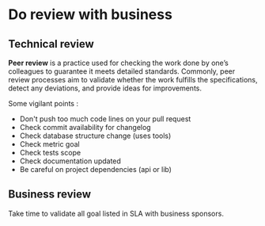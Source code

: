 # Do review with business

## Technical review
**Peer review** is a practice used for checking the work done by one’s colleagues to guarantee it meets detailed standards. Commonly, peer review processes aim to validate whether the work fulfills the specifications, detect any deviations, and provide ideas for improvements.

Some vigilant points :

- Don't push too much code lines on your pull request
- Check commit availability for changelog
- Check database structure change (uses tools)
- Check metric goal
- Check tests scope
- Check documentation updated
- Be careful on project dependencies (api or lib)

## Business review

Take time to validate all goal listed in SLA with business sponsors.


